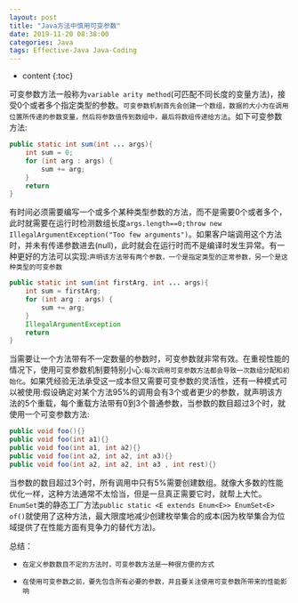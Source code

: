 ```yaml
---
layout: post
title: "Java方法中慎用可变参数"
date: 2019-11-20 08:38:00
categories: Java 
tags: Effective-Java Java-Coding
---
```


* content
{:toc}

可变参数方法一般称为`variable arity method`(可匹配不同长度的变量方法)，接受0个或者多个指定类型的参数。`可变参数机制首先会创建一个数组，数据的大小为在调用位置所传递的参数变量，然后将参数值传到数组中，最后将数组传递给方法`。如下可变参数方法:

```java
public static int sum(int ... args){
	int sum = 0;
	for (int arg : args) {
		sum += arg;
	}
	return
}
```





有时间必须需要编写一个或多个某种类型参数的方法，而不是需要0个或者多个，此时就需要在运行时检测数组长度`args.length==0;throw new IllegalArgumentException("Too few arguments")`。如果客户端调用这个方法时，并未有传递参数进去(null)，此时就会在运行时而不是编译时发生异常。有一种更好的方法可以实现:`声明该方法带有两个参数，一个是指定类型的正常参数，另一个是这种类型的可变参数`

```java
public static int sum(int firstArg, int ... args){
	int sum = firstArg;
	for (int arg : args) {
		sum += arg;
	}
	IllegalArgumentException
	return
}
```

当需要让一个方法带有不一定数量的参数时，可变参数就非常有效。在重视性能的情况下，使用可变参数机制要特别小心:`每次调用可变参数方法都会导致一次数组分配和初始化`。如果凭经验无法承受这一成本但又需要可变参数的灵活性，还有一种模式可以被使用:假设确定对某个方法95%的调用会有3个或者更少的参数，就声明该方法的5个重载，每个重载方法带有0到3个普通参数，当参数的数目超过3个时，就使用一个可变参数方法:

```java
public void foo(){}
public void foo(int a1){}
public void foo(int a1, int a2){}
public void foo(int a2, int a2, int a3){}
public void foo(int a2, int a2, int a3 , int rest){}
```

当参数的数目超过3个时，所有调用中只有5%需要创建数组。就像大多数的性能优化一样，这种方法通常不太恰当，但是一旦真正需要它时，就帮上大忙。`EnumSet`类的静态工厂方法`public static <E extends Enum<E>> EnumSet<E> of()`就使用了这种方法，最大限度地减少创建枚举集合的成本(因为枚举集合为位域提供了在性能方面有竞争力的替代方法)。


总结：

- `在定义参数数目不定的方法时，可变参数方法是一种很方便的方式`

- `在使用可变参数之前，要先包含所有必要的参数，并且要关注使用可变参数所带来的性能影响`





